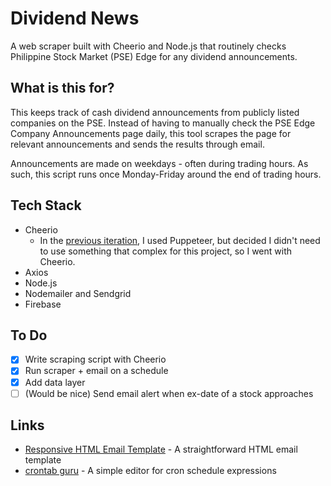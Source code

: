 # Dividend News
A web scraper built with Cheerio and Node.js that routinely checks Philippine Stock Market (PSE) Edge for any dividend announcements.

## What is this for?
This keeps track of cash dividend announcements from publicly listed companies on the PSE. Instead of having to manually check the PSE Edge Company Announcements page daily, this tool scrapes the page for relevant announcements and sends the results through email.

Announcements are made on weekdays - often during trading hours. As such, this script runs once Monday-Friday around the end of trading hours.

## Tech Stack
- Cheerio
  - In the [previous iteration](https://github.com/msunji/puppeteer-dividends), I used Puppeteer, but decided I didn't need to use something that complex for this project, so I went with Cheerio.
- Axios
- Node.js
- Nodemailer and Sendgrid
- Firebase

## To Do
- [x] Write scraping script with Cheerio
- [x] Run scraper + email on a schedule
- [x] Add data layer
- [ ] (Would be nice) Send email alert when ex-date of a stock approaches

## Links
- [Responsive HTML Email Template](https://github.com/leemunroe/responsive-html-email-template) - A straightforward HTML email template
- [crontab guru](https://crontab.guru/#5_4_*_*) - A simple editor for cron schedule expressions